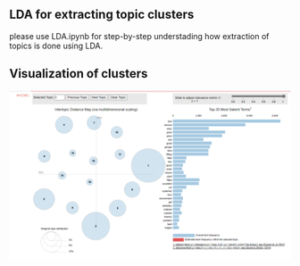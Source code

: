 ## LDA for extracting topic clusters

please use LDA.ipynb for step-by-step understading how extraction of topics is done using LDA.

## Visualization of clusters 

![Cluster Visualization using LDA](LDA-cluster-visualization.png?raw=true "Cluster Visualization with LDA")